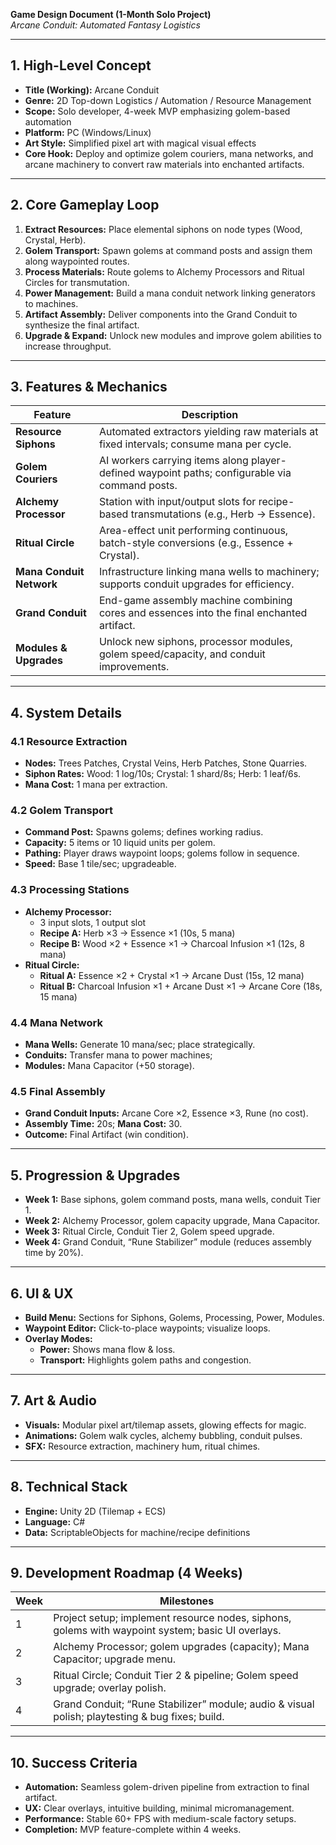 **Game Design Document (1-Month Solo Project)**  
*Arcane Conduit: Automated Fantasy Logistics*  

---

## 1. High-Level Concept
- **Title (Working):** Arcane Conduit  
- **Genre:** 2D Top-down Logistics / Automation / Resource Management  
- **Scope:** Solo developer, 4-week MVP emphasizing golem-based automation  
- **Platform:** PC (Windows/Linux)  
- **Art Style:** Simplified pixel art with magical visual effects  
- **Core Hook:** Deploy and optimize golem couriers, mana networks, and arcane machinery to convert raw materials into enchanted artifacts.

---

## 2. Core Gameplay Loop
1. **Extract Resources:** Place elemental siphons on node types (Wood, Crystal, Herb).  
2. **Golem Transport:** Spawn golems at command posts and assign them along waypointed routes.  
3. **Process Materials:** Route golems to Alchemy Processors and Ritual Circles for transmutation.  
4. **Power Management:** Build a mana conduit network linking generators to machines.  
5. **Artifact Assembly:** Deliver components into the Grand Conduit to synthesize the final artifact.  
6. **Upgrade & Expand:** Unlock new modules and improve golem abilities to increase throughput.

---

## 3. Features & Mechanics
| Feature                  | Description                                                                                   |
|--------------------------|-----------------------------------------------------------------------------------------------|
| **Resource Siphons**     | Automated extractors yielding raw materials at fixed intervals; consume mana per cycle.        |
| **Golem Couriers**       | AI workers carrying items along player-defined waypoint paths; configurable via command posts.|
| **Alchemy Processor**    | Station with input/output slots for recipe-based transmutations (e.g., Herb → Essence).        |
| **Ritual Circle**        | Area-effect unit performing continuous, batch-style conversions (e.g., Essence + Crystal).      |
| **Mana Conduit Network** | Infrastructure linking mana wells to machinery; supports conduit upgrades for efficiency.      |
| **Grand Conduit**        | End-game assembly machine combining cores and essences into the final enchanted artifact.       |
| **Modules & Upgrades**   | Unlock new siphons, processor modules, golem speed/capacity, and conduit improvements.          |

---

## 4. System Details

### 4.1 Resource Extraction
- **Nodes:** Trees Patches, Crystal Veins, Herb Patches, Stone Quarries.  
- **Siphon Rates:** Wood: 1 log/10s; Crystal: 1 shard/8s; Herb: 1 leaf/6s.  
- **Mana Cost:** 1 mana per extraction.

### 4.2 Golem Transport
- **Command Post:** Spawns golems; defines working radius.  
- **Capacity:** 5 items or 10 liquid units per golem.  
- **Pathing:** Player draws waypoint loops; golems follow in sequence.  
- **Speed:** Base 1 tile/sec; upgradeable.

### 4.3 Processing Stations
- **Alchemy Processor:**  
  - 3 input slots, 1 output slot  
  - **Recipe A:** Herb ×3 → Essence ×1 (10s, 5 mana)  
  - **Recipe B:** Wood ×2 + Essence ×1 → Charcoal Infusion ×1 (12s, 8 mana)  
- **Ritual Circle:**  
  - **Ritual A:** Essence ×2 + Crystal ×1 → Arcane Dust (15s, 12 mana)  
  - **Ritual B:** Charcoal Infusion ×1 + Arcane Dust ×1 → Arcane Core (18s, 15 mana)

### 4.4 Mana Network
- **Mana Wells:** Generate 10 mana/sec; place strategically.  
- **Conduits:** Transfer mana to power machines;   
- **Modules:** Mana Capacitor (+50 storage).

### 4.5 Final Assembly
- **Grand Conduit Inputs:** Arcane Core ×2, Essence ×3, Rune (no cost).  
- **Assembly Time:** 20s; **Mana Cost:** 30.  
- **Outcome:** Final Artifact (win condition).

---

## 5. Progression & Upgrades
- **Week 1:** Base siphons, golem command posts, mana wells, conduit Tier 1.  
- **Week 2:** Alchemy Processor, golem capacity upgrade, Mana Capacitor.  
- **Week 3:** Ritual Circle, Conduit Tier 2, Golem speed upgrade.  
- **Week 4:** Grand Conduit, “Rune Stabilizer” module (reduces assembly time by 20%).

---

## 6. UI & UX
- **Build Menu:** Sections for Siphons, Golems, Processing, Power, Modules.  
- **Waypoint Editor:** Click-to-place waypoints; visualize loops.  
- **Overlay Modes:**  
  - **Power:** Shows mana flow & loss.  
  - **Transport:** Highlights golem paths and congestion.

---

## 7. Art & Audio
- **Visuals:** Modular pixel art/tilemap assets, glowing effects for magic.  
- **Animations:** Golem walk cycles, alchemy bubbling, conduit pulses.  
- **SFX:** Resource extraction, machinery hum, ritual chimes.

---

## 8. Technical Stack
- **Engine:** Unity 2D (Tilemap + ECS)  
- **Language:** C#  
- **Data:** ScriptableObjects for machine/recipe definitions

---

## 9. Development Roadmap (4 Weeks)
| Week | Milestones                                                                                     |
|------|------------------------------------------------------------------------------------------------|
| 1    | Project setup; implement resource nodes, siphons, golems with waypoint system; basic UI overlays. |
| 2    | Alchemy Processor; golem upgrades (capacity); Mana Capacitor; upgrade menu.                      |
| 3    | Ritual Circle; Conduit Tier 2 & pipeline; Golem speed upgrade; overlay polish.                   |
| 4    | Grand Conduit; “Rune Stabilizer” module; audio & visual polish; playtesting & bug fixes; build. |

---

## 10. Success Criteria
- **Automation:** Seamless golem-driven pipeline from extraction to final artifact.  
- **UX:** Clear overlays, intuitive building, minimal micromanagement.  
- **Performance:** Stable 60+ FPS with medium-scale factory setups.  
- **Completion:** MVP feature-complete within 4 weeks.  
